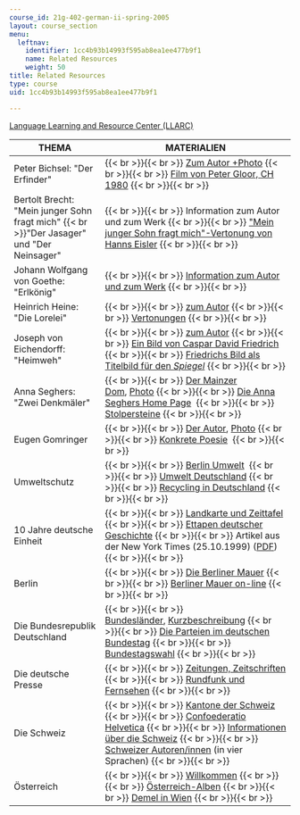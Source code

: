 ```yaml
---
course_id: 21g-402-german-ii-spring-2005
layout: course_section
menu:
  leftnav:
    identifier: 1cc4b93b14993f595ab8ea1ee477b9f1
    name: Related Resources
    weight: 50
title: Related Resources
type: course
uid: 1cc4b93b14993f595ab8ea1ee477b9f1

---
```


[Language Learning and Resource Center (LLARC)](http://llarc.mit.edu/)

| THEMA | MATERIALIEN |
| --- | --- |
| Peter Bichsel: "Der Erfinder" |  {{< br >}}{{< br >}} [Zum Autor +Photo](http://www.suhrkamp.de/autoren/autor.cfm?id=375) {{< br >}}{{< br >}} [Film von Peter Gloor, CH 1980](https://web.archive.org/web/20120809204717/http://www.headfilm.ch/films/02882.html) {{< br >}}{{< br >}}  |
| Bertolt Brecht: "Mein junger Sohn fragt mich"  {{< br >}}"Der Jasager" und "Der Neinsager" |  {{< br >}}{{< br >}} Information zum Autor und zum Werk {{< br >}}{{< br >}} ["Mein junger Sohn fragt mich"-Vertonung von Hanns Eisler](http://eislermusic.com/reviews/son.htm) {{< br >}}{{< br >}}  |
| Johann Wolfgang von Goethe: "Erlkönig" |  {{< br >}}{{< br >}} [Information zum Autor und zum Werk](http://www.goethe-bytes.de/) {{< br >}}{{< br >}}  |
| Heinrich Heine: "Die Lorelei" |  {{< br >}}{{< br >}} [zum Autor](http://www.duesseldorf.de/kultur/heineinstitut/index.htm) {{< br >}}{{< br >}} [Vertonungen](http://www.lieder.net/lieder/get_text.html?TextId=7600) {{< br >}}{{< br >}}  |
| Joseph von Eichendorff: "Heimweh" |  {{< br >}}{{< br >}} [zum Autor](http://gutenberg.spiegel.de/autoren/eichndrf.htm) {{< br >}}{{< br >}} [Ein Bild von Caspar David Friedrich](http://de.wikipedia.org/w/index.php?title=Datei:Caspar_David_Friedrich_032.jpg&filetimestamp=20080314145432) {{< br >}}{{< br >}} [Friedrichs Bild als Titelbild für den _Spiegel_](http://web.mit.edu/21f.402/www/images/Spiegel_Titel.JPG) {{< br >}}{{< br >}}  |
| Anna Seghers: "Zwei Denkmäler" |  {{< br >}}{{< br >}} [Der Mainzer Dom](https://web.archive.org/web/20040614094504/http://www.mainz.de/tourist/index.htm), [Photo](https://web.archive.org/web/20040428172611/http://www.mainz.de/tourist/sehens/bild_htm/tou035.htm) {{< br >}}{{< br >}} [Die Anna Seghers Home Page](http://www.uni-potsdam.de/u/germanistik/literatur20/fr_index.html)  {{< br >}}{{< br >}} [Stolpersteine](http://www.stolpersteine.com/) {{< br >}}{{< br >}}  |
| Eugen Gomringer |  {{< br >}}{{< br >}} [Der Autor](http://de.wikipedia.org/wiki/Eugen_Gomringer), [Photo](https://web.archive.org/web/20121115201543/http://www.gezett.de/) {{< br >}}{{< br >}} [Konkrete Poesie](http://www.ubu.com/papers/gomringer02.html)  {{< br >}}{{< br >}}  |
| Umweltschutz |  {{< br >}}{{< br >}} [Berlin Umwelt](http://www.stadtentwicklung.berlin.de/umwelt/)  {{< br >}}{{< br >}} [Umwelt Deutschland](http://www.umwelt-deutschland.de/) {{< br >}}{{< br >}} [Recycling in Deutschland](http://www.phil-fak.uni-duesseldorf.de/) {{< br >}}{{< br >}}  |
| 10 Jahre deutsche Einheit |  {{< br >}}{{< br >}} [Landkarte und Zeittafel](http://www.goethe.de/dll/pro/tlk/folie_22-f.html) {{< br >}}{{< br >}} [Ettapen deutscher Geschichte](http://www.goethe.de/dll/pro/tlk/folie_21-f.html) {{< br >}}{{< br >}} Artikel aus der New York Times (25.10.1999) ([PDF](http://web.mit.edu/21f.402/www/OstWestNYT102599.pdf)) {{< br >}}{{< br >}}  |
| Berlin |  {{< br >}}{{< br >}} [Die Berliner Mauer](http://www.die-berliner-mauer.de/) {{< br >}}{{< br >}} [Berliner Mauer on-line](https://web.archive.org/web/20150403060505/http://www.dailysoft.com/berlinwall/index_de.html) {{< br >}}{{< br >}}  |
| Die Bundesrepublik Deutschland |  {{< br >}}{{< br >}} [Bundesländer](http://www.goethe.de/dll/pro/uebersichten/folie_ue03-f.html), [Kurzbeschreibung](http://www.goethe.de/dll/pro/uebersichten/folie_ue02-f.html) {{< br >}}{{< br >}} [Die Parteien im deutschen Bundestag](http://www.goethe.de/dll/pro/tlk/folie_24-f.html) {{< br >}}{{< br >}} [Bundestagswahl](http://www.goethe.de/dll/pro/tlk/folie_25-f.html) {{< br >}}{{< br >}}  |
| Die deutsche Presse |  {{< br >}}{{< br >}} [Zeitungen, Zeitschriften](http://www.goethe.de/dll/pro/lkpc/Presse.htm) {{< br >}}{{< br >}} [Rundfunk und Fernsehen](http://www.goethe.de/dll/pro/lkpc/TV_Radio.htm) {{< br >}}{{< br >}}  |
| Die Schweiz |  {{< br >}}{{< br >}} [Kantone der Schweiz](http://www.admin.ch/ch/d/sr/c101.html) {{< br >}}{{< br >}} [Confoederatio Helvetica](http://www.admin.ch/) {{< br >}}{{< br >}} [Informationen über die Schweiz](http://www.about.ch/) {{< br >}}{{< br >}} [Schweizer Autoren/innen](http://www.bibliomedia.ch/de/) (in vier Sprachen) {{< br >}}{{< br >}}  |
| Österreich |  {{< br >}}{{< br >}} [Willkommen](http://www.oesterreich.com/) {{< br >}}{{< br >}} [Österreich-Alben](http://www.aeiou.at/aeiou) {{< br >}}{{< br >}} [Demel in Wien](http://www.demel.at/) {{< br >}}{{< br >}}